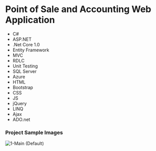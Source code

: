 # Point of Sale and Accounting Web Application

* C# 
* ASP.NET
* .Net Core 1.0
* Entity Framework
* MVC
* RDLC 
* Unit Testing
* SQL Server 
* Azure 
* HTML 
* Bootstrap
* CSS 
* JS 
* jQuery
* LINQ 
* Ajax 
* ADO.net


### Project Sample Images

![1-Main (Default)](https://user-images.githubusercontent.com/31726780/56282502-a872a480-610f-11e9-9a9f-12e37419359e.png)
